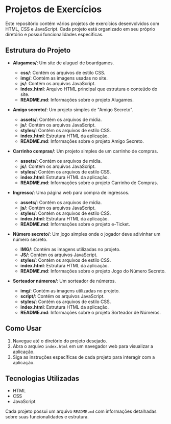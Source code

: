 # Projetos de Exercícios

Este repositório contém vários projetos de exercícios desenvolvidos com HTML, CSS e JavaScript. Cada projeto está organizado em seu próprio diretório e possui funcionalidades específicas.

## Estrutura do Projeto

- **Alugames/**: Um site de aluguel de boardgames.
  - **css/**: Contém os arquivos de estilo CSS.
  - **img/**: Contém as imagens usadas no site.
  - **js/**: Contém os arquivos JavaScript.
  - **index.html**: Arquivo HTML principal que estrutura o conteúdo do site.
  - **README.md**: Informações sobre o projeto Alugames.

- **Amigo secreto/**: Um projeto simples de "Amigo Secreto".
  - **assets/**: Contém os arquivos de mídia.
  - **js/**: Contém os arquivos JavaScript.
  - **styles/**: Contém os arquivos de estilo CSS.
  - **index.html**: Estrutura HTML da aplicação.
  - **README.md**: Informações sobre o projeto Amigo Secreto.

- **Carrinho compras/**: Um projeto simples de um carrinho de compras.
  - **assets/**: Contém os arquivos de mídia.
  - **js/**: Contém os arquivos JavaScript.
  - **styles/**: Contém os arquivos de estilo CSS.
  - **index.html**: Estrutura HTML da aplicação.
  - **README.md**: Informações sobre o projeto Carrinho de Compras.

- **Ingresso/**: Uma página web para compra de ingressos.
  - **assets/**: Contém os arquivos de mídia.
  - **js/**: Contém os arquivos JavaScript.
  - **styles/**: Contém os arquivos de estilo CSS.
  - **index.html**: Estrutura HTML da aplicação.
  - **README.md**: Informações sobre o projeto e-Ticket.

- **Número secreto/**: Um jogo simples onde o jogador deve adivinhar um número secreto.
  - **IMG/**: Contém as imagens utilizadas no projeto.
  - **JS/**: Contém os arquivos JavaScript.
  - **styles/**: Contém os arquivos de estilo CSS.
  - **index.html**: Estrutura HTML da aplicação.
  - **README.md**: Informações sobre o projeto Jogo do Número Secreto.

- **Sorteador números/**: Um sorteador de números.
  - **img/**: Contém as imagens utilizadas no projeto.
  - **script/**: Contém os arquivos JavaScript.
  - **styles/**: Contém os arquivos de estilo CSS.
  - **index.html**: Estrutura HTML da aplicação.
  - **README.md**: Informações sobre o projeto Sorteador de Números.

## Como Usar

1. Navegue até o diretório do projeto desejado.
2. Abra o arquivo `index.html` em um navegador web para visualizar a aplicação.
3. Siga as instruções específicas de cada projeto para interagir com a aplicação.

## Tecnologias Utilizadas

- HTML
- CSS
- JavaScript

Cada projeto possui um arquivo `README.md` com informações detalhadas sobre suas funcionalidades e estrutura.
